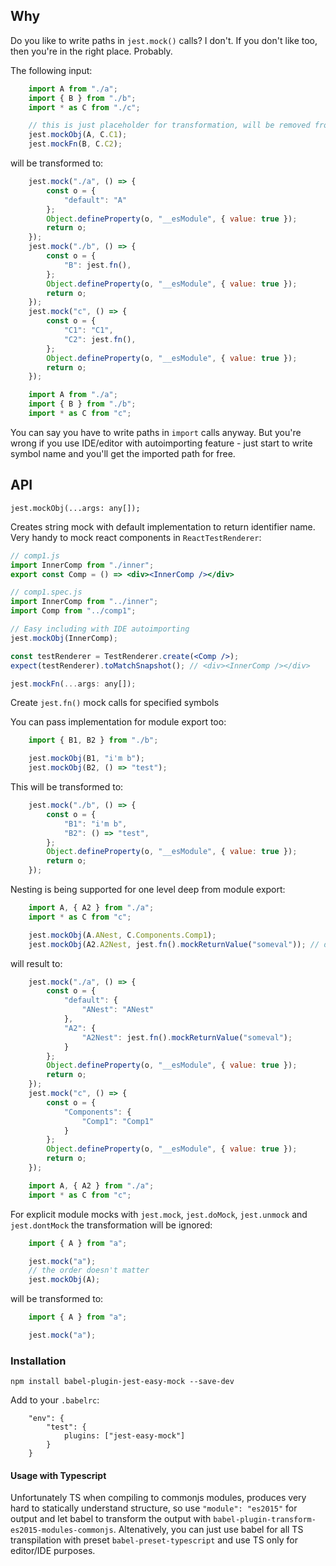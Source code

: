 ## Why
Do you like to write paths in ```jest.mock()``` calls? I don't. If you don't like too, then you're in the right place. Probably.

The following input:
```js
    import A from "./a";
    import { B } from "./b";
    import * as C from "./c";

    // this is just placeholder for transformation, will be removed from output
    jest.mockObj(A, C.C1);
    jest.mockFn(B, C.C2);
```
will be transformed to:

```js
    jest.mock("./a", () => {
        const o = {
            "default": "A"
        };
        Object.defineProperty(o, "__esModule", { value: true });
        return o;
    });
    jest.mock("./b", () => {
        const o = {
            "B": jest.fn(),
        };
        Object.defineProperty(o, "__esModule", { value: true });
        return o;
    });
    jest.mock("c", () => {
        const o = {
            "C1": "C1",
            "C2": jest.fn(),
        };
        Object.defineProperty(o, "__esModule", { value: true });
        return o;
    });

    import A from "./a";
    import { B } from "./b";
    import * as C from "c";

```

You can say you have to write paths in ```import``` calls anyway. But you're wrong if you use IDE/editor with autoimporting feature - just start to write symbol name and you'll get the imported path for free.

## API

```
jest.mockObj(...args: any[]);
```

Creates string mock with default implementation to return identifier name. Very handy to mock react components in ```ReactTestRenderer```:

```jsx
// comp1.js
import InnerComp from "./inner";
export const Comp = () => <div><InnerComp /></div>

// comp1.spec.js
import InnerComp from "../inner";
import Comp from "../comp1";

// Easy including with IDE autoimporting
jest.mockObj(InnerComp);

const testRenderer = TestRenderer.create(<Comp />);
expect(testRenderer).toMatchSnapshot(); // <div><InnerComp /></div>
```

```js
jest.mockFn(...args: any[]);
```

Create ```jest.fn()``` mock calls for specified symbols

You can pass implementation for module export too:
```js
    import { B1, B2 } from "./b";

    jest.mockObj(B1, "i'm b");
    jest.mockObj(B2, () => "test");
```

This will be transformed to:
```js
    jest.mock("./b", () => {
        const o = {
            "B1": "i'm b",
            "B2": () => "test",
        };
        Object.defineProperty(o, "__esModule", { value: true });
        return o;
    });
```

Nesting is being supported for one level deep from module export:
```js
    import A, { A2 } from "./a";
    import * as C from "c";

    jest.mockObj(A.ANest, C.Components.Comp1);
    jest.mockObj(A2.A2Nest, jest.fn().mockReturnValue("someval")); // declarations from the same module will be merged into one module mock
```
will result to:
```js
    jest.mock("./a", () => {
        const o = {
            "default": {
                "ANest": "ANest"
            },
            "A2": {
                "A2Nest": jest.fn().mockReturnValue("someval");
            }
        };
        Object.defineProperty(o, "__esModule", { value: true });
        return o;
    });
    jest.mock("c", () => {
        const o = {
            "Components": {
                "Comp1": "Comp1"
            }
        };
        Object.defineProperty(o, "__esModule", { value: true });
        return o;
    });

    import A, { A2 } from "./a";
    import * as C from "c";
```

For explicit module mocks with ```jest.mock```, ```jest.doMock```, ```jest.unmock``` and ```jest.dontMock``` the transformation will be ignored:
```js
    import { A } from "a";

    jest.mock("a");
    // the order doesn't matter
    jest.mockObj(A);
```
will be transformed to:
```js
    import { A } from "a";

    jest.mock("a");
```


### Installation

```npm install babel-plugin-jest-easy-mock --save-dev```

Add to your ```.babelrc```:

```
    "env": {
        "test": {
            plugins: ["jest-easy-mock"]
        }
    }
```

#### Usage with Typescript
Unfortunately TS when compiling to commonjs modules, produces very hard to statically understand structure, so use ```"module": "es2015"``` for output and let babel to transform the output with ```babel-plugin-transform-es2015-modules-commonjs```. Altenatively, you can just use babel for all TS transpilation with preset ```babel-preset-typescript``` and use TS only for editor/IDE purposes.